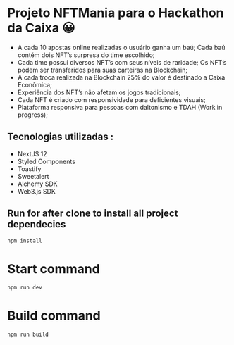 <h1> Projeto NFTMania para o Hackathon da Caixa 😀</h1>


- A cada 10 apostas online realizadas o usuário ganha um baú; Cada baú contém dois NFT’s surpresa do time escolhido;
- Cada time possui diversos NFT’s com seus níveis de raridade; Os NFT’s podem ser transferidos para suas carteiras na Blockchain;
-  A cada troca realizada na Blockchain 25% do valor é destinado a Caixa Econômica; 
- Experiência dos NFT’s não afetam os jogos tradicionais;
-  Cada NFT é criado com responsividade para deficientes visuais; 
- Plataforma responsiva para pessoas com daltonismo e TDAH (Work in progress);

<h2>Tecnologias utilizadas :</h2> 

* NextJS 12
* Styled Components
* Toastify
* Sweetalert
* Alchemy SDK
* Web3.js SDK

## Run for after clone to install all project dependecies


```bash
npm install
```

# Start command

```bash
npm run dev
```

# Build command
```bash
npm run build
```
